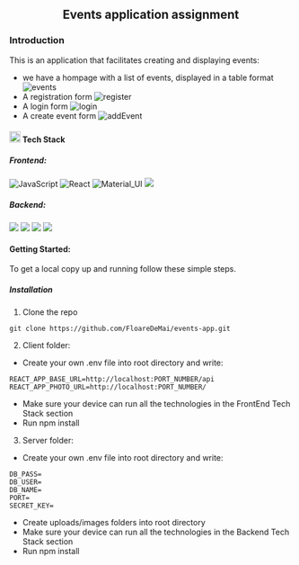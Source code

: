 <div align="center">
  <center><h2>Events application assignment</h2></center>
</div>

### Introduction
 
 This is an application that facilitates creating and displaying events:
 - we have a hompage with a list of events, displayed in a table format
 ![events](https://user-images.githubusercontent.com/65081685/143772365-fcf4223a-c6a1-4a27-908f-cb409216a867.png)
 - A registration form
 ![register](https://user-images.githubusercontent.com/65081685/143772374-485a3393-ad1a-47fb-bed1-a7a108ef8d08.png)
 - A login form
 ![login](https://user-images.githubusercontent.com/65081685/143772402-8426ccd4-840c-44fa-a1d7-792fe7603c26.png)
 - A create event form
![addEvent](https://user-images.githubusercontent.com/65081685/143772411-bbd37b56-5ab1-416c-a3a5-5e627b75ba85.png)

 #### <img class="emoji" alt="hammer_and_wrench" height="20" width="20" src="https://github.githubassets.com/images/icons/emoji/unicode/1f6e0.png"/> Tech Stack
 
 ##### Frontend:

<img src="https://camo.githubusercontent.com/d0c771a97e130353f0c8e9badd8f4e9333a2679fb8ab091a5f70ced84f36f58a/68747470733a2f2f696d672e736869656c64732e696f2f62616467652f2d4a6176615363726970742d626c61636b3f7374796c653d666c6174266c6f676f3d6a617661736372697074" alt="JavaScript" data-canonical-src="https://img.shields.io/badge/-JavaScript-black?style=flat&amp;logo=javascript" style="max-width: 100%;"> <img src="https://camo.githubusercontent.com/4de13f63f9737ce6c7a7c6805e71b4e87ac741df4b5fa388d1ed4d2bab4867d1/68747470733a2f2f696d672e736869656c64732e696f2f62616467652f2d52656163742d626c61636b3f7374796c653d666c6174266c6f676f3d7265616374" alt="React" data-canonical-src="https://img.shields.io/badge/-React-black?style=flat&amp;logo=react" style="max-width: 100%;"> <img src="https://camo.githubusercontent.com/1f26936510192f716cf8d7fe11125ce43cae72e321d3beb6d01dbe30ebe3aead/68747470733a2f2f696d672e736869656c64732e696f2f62616467652f2d4d6174657269616c5f55492d626c61636b3f7374796c653d666c6174266c6f676f3d6d6174657269616c2d7569" alt="Material_UI" data-canonical-src="https://img.shields.io/badge/-Material_UI-black?style=flat&amp;logo=material-ui" style="max-width: 100%;"> <img src="https://img.shields.io/badge/Redux-black?style=flat&amp;logo=redux">

##### Backend:

<img src="https://img.shields.io/badge/Express.js-black?style=flat&amp;logo=express"> <img src="https://img.shields.io/badge/Node.js-black?style=flat&amp;logo=node.js"> <img src="https://img.shields.io/badge/MongoDB-black?style=flat&amp;logo=mongodb"> <img src="https://img.shields.io/badge/mongoose-black?style=flat&amp;logo=mongoose">

#### Getting Started:
To get a local copy up and running follow these simple steps.
##### Installation
1. Clone the repo
```
git clone https://github.com/FloareDeMai/events-app.git
```

2. Client folder:
 - Create your own .env file into root directory and write:
 ```
 REACT_APP_BASE_URL=http://localhost:PORT_NUMBER/api
 REACT_APP_PHOTO_URL=http://localhost:PORT_NUMBER/
 ```
  - Make sure your device can run all the technologies in the FrontEnd Tech Stack section
  - Run npm install
3. Server folder:
 - Create your own .env file into root directory and write:
 ```
DB_PASS=
DB_USER=
DB_NAME=
PORT=
SECRET_KEY=
```
- Create uploads/images folders into root directory
- Make sure your device can run all the technologies in the Backend Tech Stack section
- Run npm install




 
